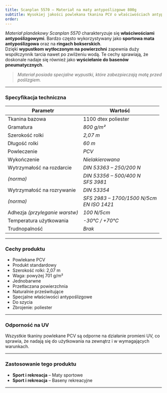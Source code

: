 ```yaml
---
title: Scanplan 5570 – Materiał na maty antypoślizgowe 800g
subtitle: Wysokiej jakości powlekana tkanina PCV o właściwościach antypoślizgowych
order: 
---
```



*Materiał plandekowy Scanplan 5570* charakteryzuje się **właściwościami antypoślizgowymi**. Bardzo często wykorzystywany jako **sportowa mata antypoślizgowa** oraz na **ringach bokserskich**.  
Dzięki **wypustkom wytłoczonym na powierzchni** zapewnia duży współczynnik tarcia nawet po zwilżeniu wodą. Te cechy sprawiają, że doskonale nadaje się również jako **wyściełanie do basenów pneumatycznych**.

> *Materiał posiada specjalne wypustki, które zabezpieczają matę przed poślizgiem.*

---

### **Specyfikacja techniczna**

| **Parametr**                  | **Wartość**                      |
|--------------------------------|----------------------------------|
| Tkanina bazowa                | 1100 dtex poliester              |
| Gramatura                     | *800 g/m²*                      |
| Szerokość rolki               | *2,07 m*                        |
| Długość rolki                 | *60 m*                          |
| Powleczenie                   | *PCV*                           |
| Wykończenie                   | *Nielakierowana*                |
| Wytrzymałość na rozdarcie     | *DIN 53363 – 250/200 N*         |
| *(norma)*                     | *DIN 53356 – 500/400 N*<br>*SFS 3981* |
| Wytrzymałość na rozrywanie    | *DIN 53354*                     |
| *(norma)*                     | *SFS 2983 – 1700/1500 N/5cm*<br>*EN ISO 1421* |
| Adhezja *(przyleganie warstw)* | *100 N/5cm*                     |
| Temperatura użytkowania       | *-30°C / +70°C*                 |
| Trudnopalność                 | *Brak*                          |

---

### **Cechy produktu**
- Powlekane PCV  
- Produkt standardowy  
- Szerokość rolki: 2,07 m  
- Waga: powyżej 701 g/m²  
- Jednobarwne  
- Przetłaczana powierzchnia  
- Naturalnie prześwitujące  
- Specjalne właściwości antypoślizgowe  
- Do szycia  
- Zbrojenie: poliester  

---

### **Odporność na UV**
Wszystkie tkaniny powlekane PCV są odporne na działanie promieni UV, co sprawia, że nadają się do użytkowania na zewnątrz i w wymagających warunkach.

---

### **Zastosowanie tego produktu**
- **Sport i rekreacja** – Maty sportowe  
- **Sport i rekreacja** – Baseny rekreacyjne  

---

